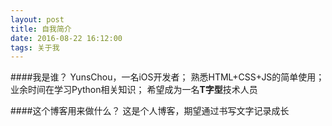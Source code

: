 ```yaml
---
layout: post
title: 自我简介
date: 2016-08-22 16:12:00
tags: 关于我
---
```


####我是谁？
YunsChou，一名iOS开发者；
熟悉HTML+CSS+JS的简单使用；
业余时间在学习Python相关知识；
希望成为一名**T字型**技术人员

####这个博客用来做什么？
这是个人博客，期望通过书写文字记录成长



